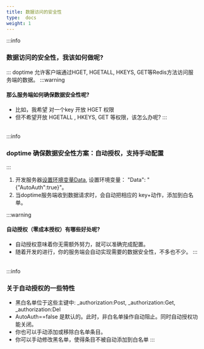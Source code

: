 ```yaml
---
title: 数据访问的安全性
type:  docs
weight: 1
---
```


:::info
### 数据访问的安全性，我该如何做呢?
:::
doptime 允许客户端通过HGET, HGETALL, HKEYS, GET等Redis方法访问服务端的数据。
:::warning
#### 那么服务端如何确保数据安全性呢?
- 比如，我希望 对一个key 开放 HGET 权限
- 但不希望开放 HGETALL , HKEYS, GET 等权限，该怎么办呢?
:::
###### 

:::info
### doptime 确保数据安全性方案：自动授权，支持手动配置
:::
1. 开发服务器[设置环境变量Data](/zh/变量配置/), 设置环境变量： "Data": "\{\"AutoAuth\":true\}"。
2. 当doptime服务端收到数据请求时，会自动把相应的 key+动作，添加到白名单。

:::warning
#### 自动授权（零成本授权）有哪些好处呢?
- 自动授权意味着你无需额外努力，就可以准确完成配置。  
- 随着开发的进行，你的服务端会自动实现需要的数据安全性，不多也不少。
:::
###### 
:::info
### 关于自动授权的一些特性
- 黑白名单位于这些主键中: _authorization:Post, _authorization:Get, _authorization:Del
- AutoAuth==false 是默认的。此时，非白名单操作自动阻止。同时自动授权功能关闭。
- 你也可以手动添加或移除白名单条目。
- 你可以手动修改黑名单，使得条目不被自动添加到白名单
:::
    

